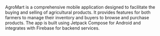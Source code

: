

AgroMart is a comprehensive mobile application designed to facilitate the buying and selling of agricultural products. It provides features for both farmers to manage their inventory and buyers to browse and purchase products. The app is built using Jetpack Compose for Android and integrates with Firebase for backend services.




  



